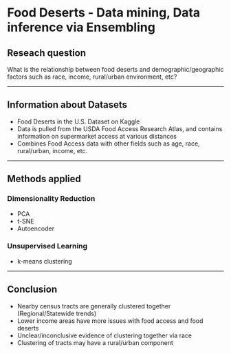 # Food Deserts - Data mining, Data inference via Ensembling

## Reseach question 

  What is the relationship between food deserts and demographic/geographic factors such as race, income, rural/urban environment, etc?
  
---

## Information about Datasets
  - Food Deserts in the U.S. Dataset on Kaggle
  - Data is pulled from the USDA Food Access Research Atlas, and contains information on supermarket access at various distances
  - Combines Food Access data with other fields such as age, race, rural/urban, income, etc.

---

## Methods applied

### Dimensionality Reduction
- PCA 
- t-SNE
- Autoencoder 

### Unsupervised Learning 
- k-means clustering

---

## Conclusion
  - Nearby census tracts are generally clustered together (Regional/Statewide trends)
  - Lower income areas have more issues with food access and food deserts
  - Unclear/inconclusive evidence of clustering together via race
  - Clustering of tracts may have a rural/urban component

  
